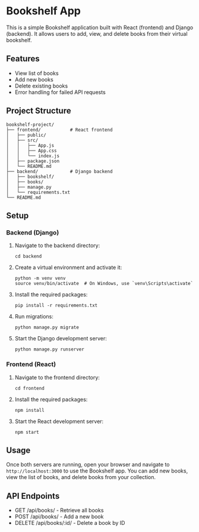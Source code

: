 # Bookshelf App

This is a simple Bookshelf application built with React (frontend) and Django (backend). It allows users to add, view, and delete books from their virtual bookshelf.

## Features

- View list of books
- Add new books
- Delete existing books
- Error handling for failed API requests

## Project Structure

```
bookshelf-project/
├── frontend/           # React frontend
│   ├── public/
│   ├── src/
│   │   ├── App.js
│   │   ├── App.css
│   │   └── index.js
│   ├── package.json
│   └── README.md
├── backend/            # Django backend
│   ├── bookshelf/
│   ├── books/
│   ├── manage.py
│   └── requirements.txt
└── README.md
```

## Setup

### Backend (Django)

1. Navigate to the backend directory:
   ```
   cd backend
   ```

2. Create a virtual environment and activate it:
   ```
   python -m venv venv
   source venv/bin/activate  # On Windows, use `venv\Scripts\activate`
   ```

3. Install the required packages:
   ```
   pip install -r requirements.txt
   ```

4. Run migrations:
   ```
   python manage.py migrate
   ```

5. Start the Django development server:
   ```
   python manage.py runserver
   ```

### Frontend (React)

1. Navigate to the frontend directory:
   ```
   cd frontend
   ```

2. Install the required packages:
   ```
   npm install
   ```

3. Start the React development server:
   ```
   npm start
   ```

## Usage

Once both servers are running, open your browser and navigate to `http://localhost:3000` to use the Bookshelf app. You can add new books, view the list of books, and delete books from your collection.

## API Endpoints

- GET /api/books/ - Retrieve all books
- POST /api/books/ - Add a new book
- DELETE /api/books/:id/ - Delete a book by ID